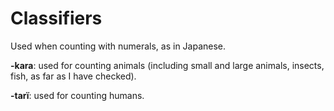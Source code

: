 # Classifiers
Used when counting with numerals, as in Japanese.

**-kara**: used for counting animals (including small and large animals, insects, fish, as far as I have checked).

**-tarï**: used for counting humans.